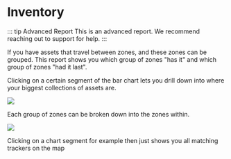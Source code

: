 # Inventory

::: tip Advanced Report
This is an advanced report.
We recommend reaching out to support for help.
:::

If you have assets that travel between zones, and these zones can be grouped.
This report shows you which group of zones "has it" and which group of zones "had it last".

Clicking on a certain segment of the bar chart lets you drill down into where your biggest collections of assets are.

![](https://i.imgur.com/gqVPX6q.png)

Each group of zones can be broken down into the zones within.

![](https://i.imgur.com/DcKHkck.png)

Clicking on a chart segment for example then just shows you all matching trackers on the map

<v-img src="https://i.imgur.com/K6hrX9t.png" style="max-height:400px"></v-img>
